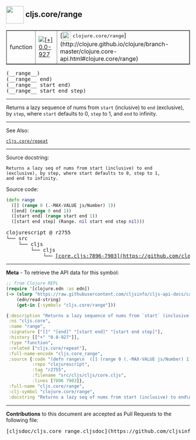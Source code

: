 ## <img width="48px" valign="middle" src="http://i.imgur.com/Hi20huC.png"> cljs.core/range

 <table border="1">
<tr>

<td>function</td>
<td><a href="https://github.com/cljsinfo/cljs-api-docs/tree/0.0-927"><img valign="middle" alt="[+] 0.0-927" src="https://img.shields.io/badge/+-0.0--927-lightgrey.svg"></a> </td>
<td>
[<img height="24px" valign="middle" src="http://i.imgur.com/1GjPKvB.png"> <samp>clojure.core/range</samp>](http://clojure.github.io/clojure/branch-master/clojure.core-api.html#clojure.core/range)
</td>
</tr>
</table>

 <samp>
(__range__)<br>
</samp>
 <samp>
(__range__ end)<br>
</samp>
 <samp>
(__range__ start end)<br>
</samp>
 <samp>
(__range__ start end step)<br>
</samp>

---

Returns a lazy sequence of nums from `start` (inclusive) to `end` (exclusive),
by `step`, where `start` defaults to 0, `step` to 1, and `end` to infinity.

---


See Also:

[`cljs.core/repeat`](cljs.core_repeat.md)<br>

---

Source docstring:

```
Returns a lazy seq of nums from start (inclusive) to end
(exclusive), by step, where start defaults to 0, step to 1,
and end to infinity.
```

Source code:

```clj
(defn range
  ([] (range 0 (.-MAX-VALUE js/Number) 1))
  ([end] (range 0 end 1))
  ([start end] (range start end 1))
  ([start end step] (Range. nil start end step nil)))
```

 <pre>
clojurescript @ r2755
└── src
    └── cljs
        └── cljs
            └── <ins>[core.cljs:7896-7903](https://github.com/clojure/clojurescript/blob/r2755/src/cljs/cljs/core.cljs#L7896-L7903)</ins>
</pre>


---

__Meta__ - To retrieve the API data for this symbol:

```clj
;; from Clojure REPL
(require '[clojure.edn :as edn])
(-> (slurp "https://raw.githubusercontent.com/cljsinfo/cljs-api-docs/catalog/cljs-api.edn")
    (edn/read-string)
    (get-in [:symbols "cljs.core/range"]))
```

```clj
{:description "Returns a lazy sequence of nums from `start` (inclusive) to `end` (exclusive),\nby `step`, where `start` defaults to 0, `step` to 1, and `end` to infinity.",
 :ns "cljs.core",
 :name "range",
 :signature ["[]" "[end]" "[start end]" "[start end step]"],
 :history [["+" "0.0-927"]],
 :type "function",
 :related ["cljs.core/repeat"],
 :full-name-encode "cljs.core_range",
 :source {:code "(defn range\n  ([] (range 0 (.-MAX-VALUE js/Number) 1))\n  ([end] (range 0 end 1))\n  ([start end] (range start end 1))\n  ([start end step] (Range. nil start end step nil)))",
          :repo "clojurescript",
          :tag "r2755",
          :filename "src/cljs/cljs/core.cljs",
          :lines [7896 7903]},
 :full-name "cljs.core/range",
 :clj-symbol "clojure.core/range",
 :docstring "Returns a lazy seq of nums from start (inclusive) to end\n(exclusive), by step, where start defaults to 0, step to 1,\nand end to infinity."}

```

---

__Contributions__ to this document are accepted as Pull Requests to the following file:

 <pre>
[cljsdoc/cljs.core_range.cljsdoc](https://github.com/cljsinfo/cljs-api-docs/blob/master/cljsdoc/cljs.core_range.cljsdoc)
</pre>

